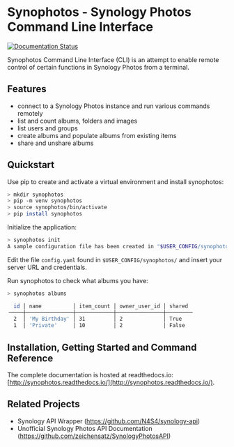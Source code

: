 
# Synophotos - Synology Photos Command Line Interface

[![Documentation Status](https://readthedocs.org/projects/synophotos/badge/?version=latest)](https://synophotos.readthedocs.io/en/latest/?badge=latest)

Synophotos Command Line Interface (CLI) is an attempt to enable remote control of certain functions in Synology Photos from a terminal.

## Features

- connect to a Synology Photos instance and run various commands remotely 
- list and count albums, folders and images
- list users and groups
- create albums and populate albums from existing items
- share and unshare albums

## Quickstart

Use pip to create and activate a virtual environment and install synophotos:

```bash
> mkdir synophotos
> pip -m venv synophotos
> source synophotos/bin/activate
> pip install synophotos
```

Initialize the application:

```bash
> synophotos init
A sample configuration file has been created in "$USER_CONFIG/synophotos/"
```

Edit the file `config.yaml` found in `$USER_CONFIG/synophotos/` and insert your server URL and credentials.

Run synophotos to check what albums you have:

```bash
> synophotos albums

  id │ name          │ item_count │ owner_user_id │ shared
╶────┼───────────────┼────────────┼───────────────┼────────╴
  2  │ 'My Birthday' │ 31         │ 2             │ True
  1  │ 'Private'     │ 10         │ 2             │ False
```

## Installation, Getting Started and Command Reference

The complete documentation is hosted at readthedocs.io: [http://synophotos.readthedocs.io/](http://synophotos.readthedocs.io/).

## Related Projects

- Synology API Wrapper (https://github.com/N4S4/synology-api)
- Unofficial Synology Photos API Documentation (https://github.com/zeichensatz/SynologyPhotosAPI)
